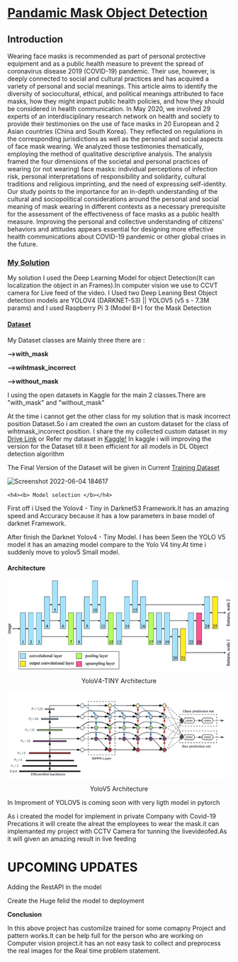 <!DOCTYPE html>
<html>
    <h1><u>Pandamic Mask Object Detection</u></h1>
    <h2>Introduction</h2>
    <p>Wearing face masks is recommended as part of personal protective equipment and as a public health measure to prevent the spread of coronavirus disease 2019 (COVID-19) pandemic. Their use, however, is deeply connected to social and cultural practices and has acquired a variety of personal and social meanings. This article aims to identify the diversity of sociocultural, ethical, and political meanings attributed to face masks, how they might impact public health policies, and how they should be considered in health communication. In May 2020, we involved 29 experts of an interdisciplinary research network on health and society to provide their testimonies on the use of face masks in 20 European and 2 Asian countries (China and South Korea). They reflected on regulations in the corresponding jurisdictions as well as the personal and social aspects of face mask wearing. We analyzed those testimonies thematically, employing the method of qualitative descriptive analysis. The analysis framed the four dimensions of the societal and personal practices of wearing (or not wearing) face masks: individual perceptions of infection risk, personal interpretations of responsibility and solidarity, cultural traditions and religious imprinting, and the need of expressing self-identity. Our study points to the importance for an in-depth understanding of the cultural and sociopolitical considerations around the personal and social meaning of mask wearing in different contexts as a necessary prerequisite for the assessment of the effectiveness of face masks as a public health measure. Improving the personal and collective understanding of citizens' behaviors and attitudes appears essential for designing more effective health communications about COVID-19 pandemic or other global crises in the future. </p>
    <h3><u>My Solution</u></h3>
    <p>My solution I used the Deep Learning Model for object Detection(It can localization the object in an Frames).In computer vision we use to CCVT camera for Live feed of the video. I Used two Deep Leaning Best Object detection models are YOLOV4 (DARKNET-53)  || YOLOV5 (v5 s - 7.3M params) and I used Raspberry Pi 3 (Model B+) for the Mask Detection </p>
    <h4><u><b>Dataset</b></u></h4>
    <p>My Dataset classes are Mainly three there are :</p>
    <p><b>-->with_mask</b></p>
    <p><b>-->wihtmask_incorrect</b></p> 
    <p><b>-->without_mask</b></p>
    <p>I using  the open datasets in Kaggle for the main 2 classes.There are "with_mask" and  "without_mask"</p>
    <p>At the time i cannot get the other class for my solution that is mask incorrect position Dataset.So i am created the own an custom dataset for the class of wihtmask_incorrect position. I share the my collected custom dataset in my  <a href="https://drive.google.com/drive/folders/1zk9HYyKZD7Klu2l4pX1m03AqB6OO9ibw?usp=sharing">Drive Link</a> or Refer my dataset in <a href="https://www.kaggle.com/balasubramaniamv/real-time-mask-dataset">Kaggle!</a> In kaggle i will improving the version for the Dataset till it been efficient for all models in DL Object detection algorithm</p>
    <p>The Final Version of the Dataset will be given in Current <a href="https://drive.google.com/file/d/1MEluBcmjH16gNiLQCmW-hqPOwY696WQ_/view?usp=sharing">Training Dataset</a></p>
    
![Screenshot 2022-06-04 184617](https://user-images.githubusercontent.com/67773609/172000780-453020a2-5aa4-41b1-81d9-6a88b1f00fb4.png)

    
    <h4><b> Model selection </b></h4>
<p>First off i Used the Yolov4 - Tiny in Darknet53 Framework.It has an amazing speed and Accuracy because it has a low parameters in base model of darknet Framework.</p>
<p>After finish the Darknet Yolov4 - Tiny Model. I has been Seen the YOLO V5 model it has an amazing model compare to the Yolo V4 tiny.At time i suddenly move to yolov5 Small model.</p>
<h4>Architecture</h4>
<img src="https://github.com/Balasubramaniam077/Mask_object-detection/blob/main/scr/yolov4-tiny%20.png" alt="yolov4-tiny" align="center">
<p align="center">YoloV4-TINY Architecture</p>
<img src="https://github.com/Balasubramaniam077/Mask_object-detection/blob/main/scr/yolov5.png" alt="yolov4-tiny" align="center">
<p align="center">YoloV5 Architecture</p>
<p>In Improment of YOLOV5 is coming soon with very ligth model in pytorch</p>
<p>As i created the model for implement in private Company with Covid-19 Precations it will create the alreat the employees to wear the mask.it can implemanted my project with CCTV Camera for tunning the livevideofed.As it will given an amazing result in live feeding</p>

    
 <h1><b>UPCOMING UPDATES</b></h1>
    
<p> Adding the RestAPI in the model </p>
<p> Create the Huge felid the model to deployment </p>

<h><b>Conclusion</b></h>
<p>In this above project has customilze trained for some comapny Project and pattern works.It can be help full for the person who are working on Computer vision project.it has an not easy task to collect and preprocess the real images for the  Real time problem statement.
</html>

